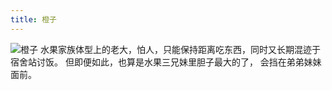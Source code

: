 ```yaml
---
title: 橙子
---
```

![橙子](/mao/橙子.jpg)
水果家族体型上的老大，怕人，只能保持距离吃东西，同时又长期混迹于宿舍站讨饭。
但即便如此，也算是水果三兄妹里胆子最大的了，
会挡在弟弟妹妹面前。